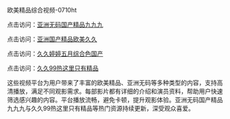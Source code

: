 欧美精品综合视频-0710ht

点击访问：<a href="https://heiliaozj3tjd.pages.dev">亚洲无码国产精品九九九</a>

点击访问：<a href="https://heiliaoxqkkct.pages.dev">亚洲国产精品欧美久久</a>

点击访问：<a href="https://heiliaoga6s9v.pages.dev">久久婷婷五月综合色国产</a>

点击访问：<a href="https://heiliaoxwd5i8.pages.dev">久久99热这里只有精品</a>

这些视频平台为用户带来了丰富的欧美精品、亚洲无码等多种类型的内容，支持高清播放，满足不同观影需求。每部影片都有详细的介绍和演员资料，帮助用户快速筛选感兴趣的内容。平台播放流畅，避免卡顿，提升观影体验。亚洲无码国产精品九九九与久久99热这里只有精品等热门资源持续更新，深受观众喜爱。

<span style="display:none;">[Canonical link](）</span>

